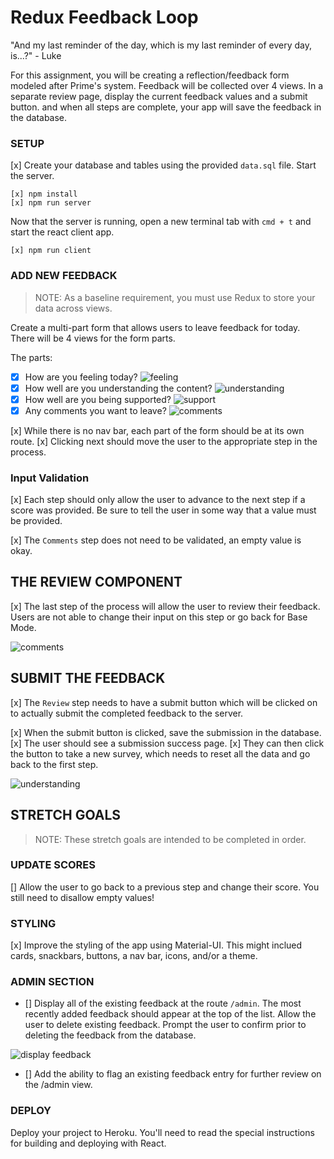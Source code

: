 # Redux Feedback Loop


"And my last reminder of the day, which is my last reminder of every day, is...?" - Luke

For this assignment, you will be creating a reflection/feedback form modeled after Prime's system. Feedback will be collected over 4 views. In a separate review page, display the current feedback values and a submit button. and when all steps are complete, your app will save the feedback in the database. 

### SETUP

[x] Create your database and tables using the provided `data.sql` file. Start the server.

```
[x] npm install
[x] npm run server
```

Now that the server is running, open a new terminal tab with `cmd + t` and start the react client app.

```
[x] npm run client
```

### ADD NEW FEEDBACK

> NOTE: As a baseline requirement, you must use Redux to store your data across views.

Create a multi-part form that allows users to leave feedback for today. 
There will be 4 views for the form parts.

The parts:
-[x] How are you feeling today?
![feeling](wireframes/feeling.png)
-[x] How well are you understanding the content?
![understanding](wireframes/understanding.png)
-[x] How well are you being supported?
![support](wireframes/supported.png)
-[x] Any comments you want to leave?
![comments](wireframes/comments.png)

[x] While there is no nav bar, each part of the form should be at its own route. [x] Clicking next should move the user to the appropriate step in the process.

### Input Validation

[x] Each step should only allow the user to advance to the next step if a score was provided. Be sure to tell the user in some way that a value must be provided.

[x] The `Comments` step does not need to be validated, an empty value is okay.

## THE REVIEW COMPONENT

[x] The last step of the process will allow the user to review their feedback. Users are not able to change their input on this step or go back for Base Mode. 

![comments](wireframes/review-active.png)

## SUBMIT THE FEEDBACK

[x] The `Review` step needs to have a submit button which will be clicked on to actually submit the completed feedback to the server.

[x] When the submit button is clicked, save the submission in the database. [x] The user should see a submission success page. [x] They can then click the button to take a new survey, which needs to reset all the data and go back to the first step.

![understanding](wireframes/page-five.png)


## STRETCH GOALS

> NOTE: These stretch goals are intended to be completed in order.

### UPDATE SCORES

[] Allow the user to go back to a previous step and change their score. You still need to disallow empty values!

### STYLING
[x] Improve the styling of the app using Material-UI. This might inclued cards, snackbars, buttons, a nav bar, icons, and/or a theme. 

### ADMIN SECTION

- [] Display all of the existing feedback at the route `/admin`. The most recently added feedback should appear at the top of the list. Allow the user to delete existing feedback. Prompt the user to confirm prior to deleting the feedback from the database.

![display feedback](wireframes/admin.png)

- [] Add the ability to flag an existing feedback entry for further review on the /admin view.

### DEPLOY
Deploy your project to Heroku. You'll need to read the special instructions for building and deploying with React. 
